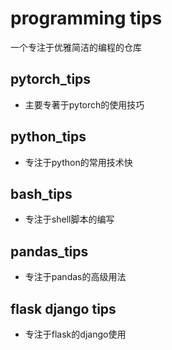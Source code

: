 # programming tips

一个专注于优雅简洁的编程的仓库

## pytorch_tips

- 主要专著于pytorch的使用技巧

## python_tips
- 专注于python的常用技术快

## bash_tips
- 专注于shell脚本的编写

##  pandas_tips
- 专注于pandas的高级用法

## flask django tips
- 专注于flask的django使用